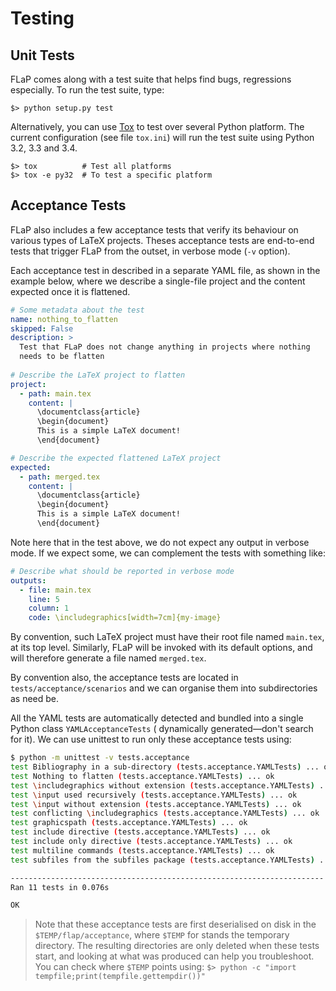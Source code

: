 # Testing

## Unit Tests

FLaP comes along with a test suite that helps find bugs, regressions especially. To run the test suite, type:

    $> python setup.py test

Alternatively, you can use [Tox](https://testrun.org/tox/latest/) to test over several Python platform. The current 
configuration (see file `tox.ini`) will run the test suite using Python 3.2, 3.3 and 3.4.

    $> tox          # Test all platforms
    $> tox -e py32  # To test a specific platform

## Acceptance Tests

FLaP also includes a few acceptance tests that verify its behaviour on various types of
LaTeX projects. Theses acceptance tests are end-to-end tests that trigger
FLaP from the outset, in verbose mode (`-v` option).

Each acceptance test in described in a separate YAML file, as shown in 
the example below, where we describe a single-file project and the content
expected once it is flattened.

```yaml
# Some metadata about the test
name: nothing_to_flatten
skipped: False
description: >
  Test that FLaP does not change anything in projects where nothing
  needs to be flatten
  
# Describe the LaTeX project to flatten
project:
  - path: main.tex
    content: |
      \documentclass{article}
      \begin{document}
      This is a simple LaTeX document!
      \end{document}

# Describe the expected flattened LaTeX project
expected:
  - path: merged.tex
    content: |
      \documentclass{article}
      \begin{document}
      This is a simple LaTeX document!
      \end{document}

```

Note here that in the test above, we do not expect any output in verbose
mode. If we expect some, we can complement the tests with something like:

```yaml
# Describe what should be reported in verbose mode
outputs:
  - file: main.tex
    line: 5
    column: 1
    code: \includegraphics[width=7cm]{my-image}
```

By convention, such LaTeX project must have their root file named `main.tex`, at
its top level. Similarly, FLaP will be invoked with its default options,
and will therefore generate a file named `merged.tex`.

By convention also, the acceptance tests are located in `tests/acceptance/scenarios`
and we can organise them into subdirectories as need be. 

All the YAML tests are automatically detected and bundled into a single Python class `YAMLAcceptanceTests` ( 
dynamically generated&mdash;don't search for it). We can use unittest to run only these acceptance tests using:
````bash
$ python -m unittest -v tests.acceptance
test Bibliography in a sub-directory (tests.acceptance.YAMLTests) ... ok
test Nothing to flatten (tests.acceptance.YAMLTests) ... ok
test \includegraphics without extension (tests.acceptance.YAMLTests) ... ok
test \input used recursively (tests.acceptance.YAMLTests) ... ok
test \input without extension (tests.acceptance.YAMLTests) ... ok
test conflicting \includegraphics (tests.acceptance.YAMLTests) ... ok
test graphicspath (tests.acceptance.YAMLTests) ... ok
test include directive (tests.acceptance.YAMLTests) ... ok
test include only directive (tests.acceptance.YAMLTests) ... ok
test multiline commands (tests.acceptance.YAMLTests) ... ok
test subfiles from the subfiles package (tests.acceptance.YAMLTests) ... ok

----------------------------------------------------------------------
Ran 11 tests in 0.076s

OK
````

> Note that these acceptance tests are first deserialised on disk in 
the `$TEMP/flap/acceptance`, where `$TEMP` for stands the temporary 
directory. The resulting directories are only deleted when these tests start, and looking at what was produced can help you troubleshoot.
You can check where `$TEMP` points using:
`$> python -c "import tempfile;print(tempfile.gettempdir())"`

